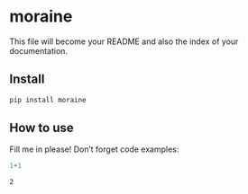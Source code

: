 # moraine

<!-- WARNING: THIS FILE WAS AUTOGENERATED! DO NOT EDIT! -->

This file will become your README and also the index of your
documentation.

## Install

``` sh
pip install moraine
```

## How to use

Fill me in please! Don’t forget code examples:

``` python
1+1
```

    2

